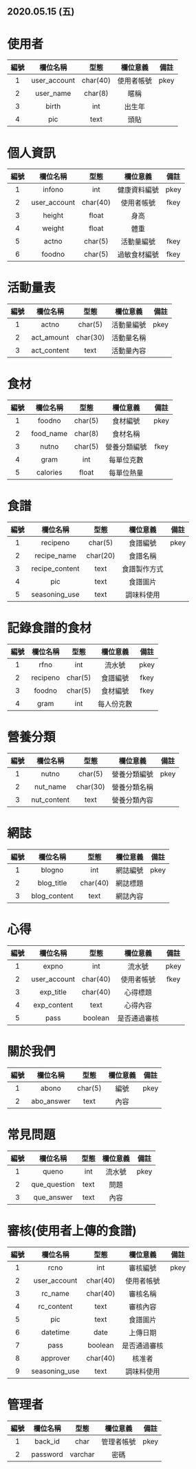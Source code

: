 2020.05.15 (五)
-------------------------------

使用者
=========================
|     編號    |     欄位名稱     |     型態     |     欄位意義     |     備註     |
|:-----------:|:---------------:|:------------:|:---------------:|:------------:|
|      1      |   user_account  |   char(40)   |    使用者帳號    |      pkey     |
|      2      |   user_name     |    char(8)   |      暱稱       |               |
|      3      |     birth       |     int      |      出生年     |               |
|      4      |     pic         |     text     |      頭貼       |               |

個人資訊
=========================
|     編號    |     欄位名稱     |     型態     |     欄位意義     |     備註     |
|:-----------:|:---------------:|:------------:|:---------------:|:------------:|
|      1      |     infono      |      int     |   健康資料編號   |     pkey    |
|      2      |   user_account  |   char(40)   |    使用者帳號   |      fkey      |
|      3      |     height      |    float     |       身高      |               |
|      4      |     weight      |    float     |       體重      |               |
|      5      |     actno       |    char(5)   |   活動量編號    |     fkey      |
|      6      |     foodno      |    char(5)   |   過敏食材編號   |     fkey      |

活動量表
=========================
|     編號    |     欄位名稱     |     型態     |     欄位意義     |     備註     |
|:-----------:|:---------------:|:------------:|:---------------:|:------------:|
|      1      |     actno         |     char(5)     |    活動量編號    |      pkey     |
|      2      |    act_amount     |     char(30)    |    活動量名稱    |               |
|      3      |    act_content    |      text       |    活動量內容    |               |


食材
=========================
|     編號    |     欄位名稱     |     型態     |     欄位意義     |     備註     |
|:-----------:|:---------------:|:------------:|:---------------:|:------------:|
|      1      |     foodno      |     char(5)     |     食材編號     |      pkey     |
|      2      |    food_name    |     char(8)     |     食材名稱     |               |
|      3      |     nutno       |     char(5)     |   營養分類編號   |      fkey     |
|      4      |     gram        |     int         |    每單位克數    |               |
|      5      |     calories    |     float       |    每單位熱量    |               |


食譜
=========================
|     編號    |     欄位名稱     |     型態     |     欄位意義     |     備註     |
|:-----------:|:---------------:|:------------:|:---------------:|:------------:|
|      1      |    recipeno     |    char(5)   |     食譜編號     |     pkey    |
|      2      |   recipe_name   |    char(20)  |     食譜名稱     |             |
|      3      |  recipe_content |    text      |   食譜製作方式   |             |
|      4      |       pic       |    text      |    食譜圖片      |             |
|      5      |  seasoning_use  |    text      |    調味料使用    |             |
            
 
記錄食譜的食材
=========================
|     編號    |     欄位名稱     |     型態     |     欄位意義     |     備註     |
|:-----------:|:---------------:|:------------:|:---------------:|:------------:|
|      1      |      rfno       |     int      |   流水號   |     pkey    |
|      2      |      recipeno   |   char(5)    |     食譜編號     |     fkey    |
|      3      |      foodno     |   char(5)    |     食材編號     |     fkey    |
|      4      |      gram       |     int      |    每人份克數    |             |


營養分類
=========================
|     編號    |     欄位名稱     |     型態     |     欄位意義     |     備註     |
|:-----------:|:---------------:|:------------:|:---------------:|:------------:|
|      1      |      nutno      |    char(5)   |    營養分類編號   |      pkey     |
|      2      |     nut_name    |    char(30)  |    營養分類名稱   |               |
|      3      |    nut_content  |     text     |    營養分類內容   |               |


網誌
=========================
|     編號    |     欄位名稱     |     型態     |     欄位意義     |     備註     |
|:-----------:|:---------------:|:------------:|:---------------:|:------------:|
|      1      |      blogno     |      int     |     網誌編號     |      pkey     |
|      2      |    blog_title   |   char(40)   |     網誌標題     |               |
|      3      |   blog_content  |     text     |     網誌內容     |               |


心得
=========================
|     編號    |     欄位名稱     |     型態     |     欄位意義     |     備註     |
|:-----------:|:---------------:|:------------:|:---------------:|:------------:|
|      1      |      expno      |   int     |     流水號     |      pkey     |
|      2      |   user_account  |   char(40)   |    使用者帳號    |      fkey     |
|      3      |    exp_title    |   char(40)   |     心得標題     |               |
|      4      |   exp_content   |     text     |     心得內容     |               |
|      5      |      pass       |   boolean    |   是否通過審核   |               |


關於我們
=========================
|     編號    |     欄位名稱     |     型態     |     欄位意義     |     備註     |
|:-----------:|:---------------:|:------------:|:---------------:|:------------:|
|      1      |      abono      |    char(5)   |       編號       |      pkey     |
|      2      |    abo_answer   |     text     |       內容       |               |

常見問題
=========================
|     編號    |     欄位名稱     |     型態     |     欄位意義     |     備註     |
|:-----------:|:---------------:|:------------:|:---------------:|:------------:|
|      1      |      queno        |     int      |      流水號     |      pkey     |
|      2      |    que_question   |     text     |       問題        |               |
|      3      |    que_answer     |     text     |       內容        |               |

審核(使用者上傳的食譜)
=========================
|     編號    |     欄位名稱     |     型態     |     欄位意義     |     備註     |
|:-----------:|:---------------:|:------------:|:---------------:|:------------:|
|      1      |      rcno       |     int      |    審核編號     |      pkey    |
|      2      |   user_account  |   char(40)   |    使用者帳號   |              |
|      3      |    rc_name      |   char(40)   |    審核名稱     |              |
|      4      |    rc_content   |     text     |    審核內容     |              |
|      5      |       pic       |     text     |    食譜圖片     |              |
|      6      |    datetime     |     date     |    上傳日期     |              |
|      7      |      pass       |    boolean   |   是否通過審核  |             |
|      8      |    approver     |   char(40)   |     核准者      |              |
|      9      |  seasoning_use  |    text      |    調味料使用    |             |    

管理者
=========================
|     編號    |     欄位名稱     |     型態     |     欄位意義     |     備註     |
|:-----------:|:---------------:|:------------:|:---------------:|:------------:|
|      1      |      back_id    |     char      |    管理者帳號   |      pkey     |
|      2      |    password     |     varchar   |      密碼      |               |

